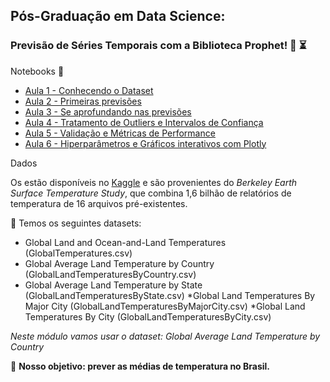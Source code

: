 ## Pós-Graduação em Data Science: 
### Previsão de Séries Temporais com a Biblioteca Prophet! 🔮 ⏳

Notebooks 📓

- [Aula 1 - Conhecendo o Dataset](https://github.com/alura-tech/pos-datascience-time-series-forecasting/blob/main/Aula_1.ipynb)
- [Aula 2 - Primeiras previsões](https://github.com/alura-tech/pos-datascience-time-series-forecasting/blob/main/Aula_2.ipynb)
- [Aula 3 - Se aprofundando nas previsões](https://github.com/alura-tech/pos-datascience-time-series-forecasting/blob/main/Aula_3.ipynb)
- [Aula 4 - Tratamento de Outliers e Intervalos de Confiança](https://github.com/alura-tech/pos-datascience-time-series-forecasting/blob/main/Aula_4.ipynb)
- [Aula 5 - Validação e Métricas de Performance](https://github.com/alura-tech/pos-datascience-time-series-forecasting/blob/main/Aula_5.ipynb)
- [Aula 6 - Hiperparâmetros e Gráficos interativos com Plotly](https://github.com/alura-tech/pos-datascience-time-series-forecasting/blob/main/Aula_6.ipynb)

Dados 

Os estão disponíveis no [Kaggle](https://www.kaggle.com/berkeleyearth/climate-change-earth-surface-temperature-data) e são provenientes do *Berkeley Earth Surface Temperature Study*, que combina 1,6 bilhão de relatórios de temperatura de 16 arquivos pré-existentes. 

🎲 Temos os seguintes datasets:
*   Global Land and Ocean-and-Land Temperatures (GlobalTemperatures.csv)
*   Global Average Land Temperature by Country (GlobalLandTemperaturesByCountry.csv)
* Global Average Land Temperature by State (GlobalLandTemperaturesByState.csv)
*Global Land Temperatures By Major City (GlobalLandTemperaturesByMajorCity.csv)
*Global Land Temperatures By City (GlobalLandTemperaturesByCity.csv)

*Neste módulo vamos usar o dataset: Global Average Land Temperature by Country*

🎯 **Nosso objetivo: prever as médias de temperatura no Brasil.**

